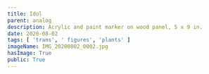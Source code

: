 ```yaml
---
title: Idol
parent: analog
description: Acrylic and paint marker on wood panel, 5 x 9 in.
date: 2020-08-02
tags: [ 'trans', ' figures', 'plants' ]
imageName: IMG_20200802_0002.jpg
hasImage: True
public: True
---
```

